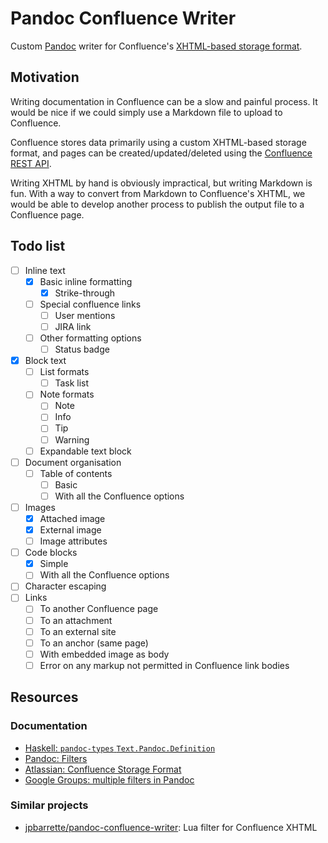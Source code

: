 # Pandoc Confluence Writer

Custom [Pandoc](https://pandoc.org/) writer for Confluence's
[XHTML-based storage format](https://confluence.atlassian.com/doc/confluence-storage-format-790796544.html).

## Motivation

Writing documentation in Confluence can be a slow and painful process. It would
be nice if we could simply use a Markdown file to upload to Confluence.

Confluence stores data primarily using a custom XHTML-based storage format, and
pages can be created/updated/deleted using the
[Confluence REST API](https://developer.atlassian.com/cloud/confluence/rest/v1/intro/#status-code).

Writing XHTML by hand is obviously impractical, but writing Markdown is fun.
With a way to convert from Markdown to Confluence's XHTML, we would be able to
develop another process to publish the output file to a Confluence page.

## Todo list

- [ ] Inline text
  - [x] Basic inline formatting
    - [x] Strike-through
  - [ ] Special confluence links
    - [ ] User mentions
    - [ ] JIRA link
  - [ ] Other formatting options
    - [ ] Status badge
- [x] Block text
  - [ ] List formats
    - [ ] Task list
  - [ ] Note formats
    - [ ] Note
    - [ ] Info
    - [ ] Tip
    - [ ] Warning
  - [ ] Expandable text block
- [ ] Document organisation
  - [ ] Table of contents
    - [ ] Basic
    - [ ] With all the Confluence options
- [ ] Images
  - [x] Attached image
  - [x] External image
  - [ ] Image attributes
- [ ] Code blocks
  - [x] Simple
  - [ ] With all the Confluence options
- [ ] Character escaping
- [ ] Links
  - [ ] To another Confluence page
  - [ ] To an attachment
  - [ ] To an external site
  - [ ] To an anchor (same page)
  - [ ] With embedded image as body
  - [ ] Error on any markup not permitted in Confluence link bodies

## Resources

### Documentation

- [Haskell: `pandoc-types` `Text.Pandoc.Definition`](https://hackage.haskell.org/package/pandoc-types-1.22.2.1/docs/Text-Pandoc-Definition.html)
- [Pandoc: Filters](https://pandoc.org/filters.html)
- [Atlassian: Confluence Storage Format](https://confluence.atlassian.com/doc/confluence-storage-format-790796544.html)
- [Google Groups: multiple filters in Pandoc](https://groups.google.com/g/pandoc-discuss/c/vHjIOej7L0Q?pli=1)

### Similar projects

- [jpbarrette/pandoc-confluence-writer](https://github.com/jpbarrette/pandoc-confluence-writer):
  Lua filter for Confluence XHTML
